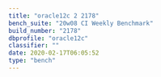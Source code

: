 ```yaml
---
title: "oracle12c 2 2178"
bench_suite: "20w08 CI Weekly Benchmark"
build_number: "2178"
dbprofile: "oracle12c"
classifier: ""
date: 2020-02-17T06:05:52
type: "bench"
---
```

